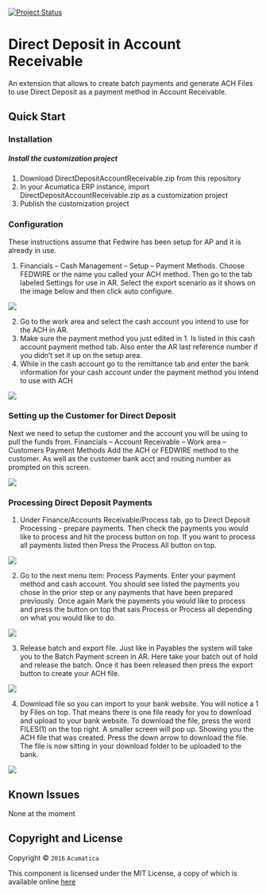 [![Project Status](http://opensource.box.com/badges/active.svg)](http://opensource.box.com/badges)

Direct Deposit in Account Receivable
==================================

An extension that allows to create batch payments and generate ACH Files to use Direct Deposit as a payment method in Account Receivable.

Quick Start
-----------

### Installation

##### Install the customization project
1. Download DirectDepositAccountReceivable.zip from this repository
2. In your Acumatica ERP instance, import DirectDepositAccountReceivable.zip as a customization project
3. Publish the customization project

### Configuration
These instructions assume that Fedwire has been setup for AP and it is already in use.
1. Financials – Cash Management – Setup – Payment Methods. Choose FEDWIRE or the name you called your ACH method. Then go to the tab labeled Settings for use in AR. Select the export scenario as it shows on the image below and then click auto configure.

![](/_ASSETS/ReadMe/1.png)

2. Go to the work area and select the cash account you intend to use for the ACH in AR.
3. Make sure the payment method you just edited in 1. Is listed in this cash account payment method tab. Also enter the AR last reference number if you didn’t set it up on the setup area.
4. While in the cash account go to the remittance tab and enter the bank information for your cash account under the payment method you intend to use with ACH

![](/_ASSETS/ReadMe/2.png)


### Setting up the Customer for Direct Deposit
Next we need to setup the customer and the account you will be using to pull the funds from.
Financials – Account Receivable – Work area – Customers Payment Methods
Add the ACH or FEDWIRE method to the customer. As well as the customer bank acct and routing number as prompted on this screen.

![](/_ASSETS/ReadMe/3.png)


### Processing Direct Deposit Payments
1. Under Finance/Accounts Receivable/Process tab, go to Direct Deposit Processing - prepare payments. Then check the payments you would like to process and hit the process button on top. If you want to process all payments listed then Press the Process All button on top.

![](/_ASSETS/ReadMe/4.png)

2. Go to the next menu item: Process Payments. Enter your payment method and cash account. You should see listed the payments you chose in the prior step or any payments that have been prepared previously. Once again Mark the payments you would like to process and press the button on top that sais Process or Process all depending on what you would like to do.

![](/_ASSETS/ReadMe/5.png)

3. Release batch and export file. Just like in Payables the system will take you to the Batch Payment screen in AR. Here take your batch out of hold and release the batch. Once it has been released then press the export button to create your ACH file.

![](/_ASSETS/ReadMe/6.png)

4. Download file so you can import to your bank website. You will notice a 1 by Files on top. That means there is one file ready for you to download and upload to your bank website. To download the file, press the word FILES(1) on the top right. A smaller screen will pop up. Showing you the ACH file that was created. Press the down arrow to download the file. The file is now sitting in your download folder to be uploaded to the bank.

![](/_ASSETS/ReadMe/7.png)


Known Issues
------------
None at the moment

## Copyright and License

Copyright © `2016` `Acumatica`

This component is licensed under the MIT License, a copy of which is available online [here](LICENSE)

